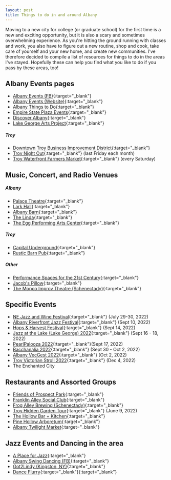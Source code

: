 ```yaml
---
layout: post
title: Things to do in and around Albany
---
```


Moving to a new city for college (or graduate school) for the first time is a new and exciting opportunity, but it is also a scary and sometimes overwhelming experience. As you're hitting the ground running with classes and work, you also have to figure out a new routine, shop and cook, take care of yourself and your new home, and create new communities. I've therefore decided to compile a list of resources for things to do in the areas I've stayed. Hopefully these can help you find what you like to do if you pass by these areas, too!

## Albany Events pages
* [Albany Events (FB)](https://www.facebook.com/albanyNYevents/){:target="_blank"}
* [Albany Events (Website)](https://www.albany.com/events/){:target="_blank"}
* [Albany Things to Do](https://www.albany.com/things-to-do/){:target="_blank"}
* [Empire State Plaza Events](https://www.facebook.com/EmpireStatePlaza){:target="_blank"}
* [Discover Albany](https://www.facebook.com/albanycvb/){:target="_blank"}
* [Lake George Arts Project](https://www.facebook.com/lakegeorgeartsproject/){:target="_blank"}

##### Troy
* [Downtown Troy Business Improvement District](https://www.facebook.com/DowntownTroyBID/){:target="_blank"}
* [Troy Night Out](https://www.facebook.com/troynightout/){:target="_blank"} (last Friday each month)
* [Troy Waterfront Farmers Market](https://www.facebook.com/TroyWaterfrontFarmersMarket/){:target="_blank"} (every Saturday)


## Music, Concert, and Radio Venues

##### Albany
* [Palace Theatre](https://www.facebook.com/PalaceAlbany/){:target="_blank"}
* [Lark Hall](https://www.facebook.com/LarkHallAlbany){:target="_blank"}
* [Albany Barn](https://www.facebook.com/AlbanyBarn/){:target="_blank"}
* [The Linda](https://www.facebook.com/thelindawamc/){:target="_blank"}
* [The Egg Performing Arts Center](https://www.facebook.com/TheEggPAC/){:target="_blank"}

##### Troy
* [Capital Underground](https://www.facebook.com/capitalundergroundradio){:target="_blank"}
* [Rustic Barn Pub](https://www.facebook.com/rusticbarnpub/){:target="_blank"}

##### Other
* [Performance Spaces for the 21st Century](https://ps21chatham.org/){:target="_blank"}
* [Jacob's Pillow](https://www.jacobspillow.org/calendar/){:target="_blank"}
* [The Mopco Improv Theatre (Schenectady)](https://www.facebook.com/mopco/){:target="_blank"}


## Specific Events
* [NE Jazz and Wine Festival](http://www.nejazzwinefest.org/){:target="_blank"} (July 29-30, 2022)
* [Albany Riverfront Jazz Festival](https://www.facebook.com/albanyNYevents/photos/a.3059515797452597/7793036807433782){:target="_blank"} (Sept 10, 2022)
* [Hops & Harvest Festival](https://www.facebook.com/events/1167576940641775){:target="_blank"} (Sept 14, 2022)
* [Jazz at the Lake (Lake George) 2022](https://www.facebook.com/events/717114149623452/){:target="_blank"} (Sept 16 - 18, 2022)
* [PearlPalooza 2022](https://www.facebook.com/events/747655756452067){:target="_blank"}(Sept 17, 2022)
* [Bacchanalia 2022](https://www.facebook.com/events/301909602115680){:target="_blank"} (Sept 30 - Oct 2, 2022)
* [Albany VecGest 2022](https://www.facebook.com/events/511982377363941/){:target="_blank"} (Oct 2, 2022)
* [Troy Victorian Stroll 2022](http://www.enchantedtroy.com/){:target="_blank"} (Dec 4, 2022)
* The Enchanted City


## Restaurants and Assorted Groups
* [Friends of Prospect Park](https://www.facebook.com/FriendsofProspectParkTroy/){:target="_blank"}
* [Franklin Alley Social Club](https://www.facebook.com/franklinalleysocialclub/){:target="_blank"}
* [Frog Alley Brewing (Schenectady)](https://www.facebook.com/FrogAlleyBrewing/){:target="_blank"}
* [Troy Hidden Garden Tour](https://www.facebook.com/HiddenGardensTroy/){:target="_blank"} (June 9, 2022)
* [The Hollow Bar + Kitchen](https://www.facebook.com/thehollowalbany/){:target="_blank"}
* [Pine Hollow Arboretum](https://www.facebook.com/PineHollowArboretum){:target="_blank"}
* [Albany Twilight Market](https://www.facebook.com/albanytwilightmarket){:target="_blank"}


## Jazz Events and Dancing in the area
* [A Place for Jazz](https://aplaceforjazz.org/the-jazz-calendar/){:target="_blank"}
* [Albany Swing Dancing (FB)](https://www.facebook.com/groups/24246493037){:target="_blank"}
* [Got2Lindy (Kingston, NY)](www.got2lindy.com){:target="_blank"}
* [Dance Flurry](https://www.danceflurry.org/events/list/){:target="_blank"}{:target="_blank"}

